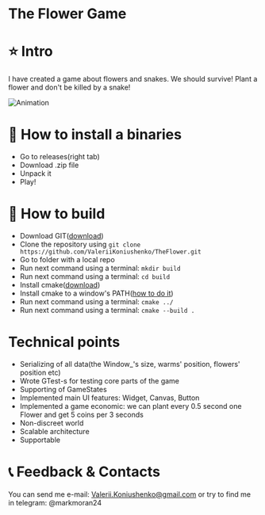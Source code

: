 # The Flower Game

# ⭐ Intro
I have created a game about flowers and snakes. We should survive! Plant a flower and don't be killed by a snake!

![Animation](https://github.com/ValeriiKoniushenko/TheFlower/assets/99877553/23269175-c4bc-4f36-a610-ad1ff59b16af)

# 🔧 How to install a binaries
- Go to releases(right tab)
- Download .zip file
- Unpack it
- Play!

# 🔧 How to build
- Download GIT([download](https://git-scm.com/downloads))
- Clone the repository using ```git clone https://github.com/ValeriiKoniushenko/TheFlower.git```
- Go to folder with a local repo
- Run next command using a terminal: ```mkdir build```
- Run next command using a terminal: ```cd build```
- Install cmake([download](https://cmake.org/download/))
- Install cmake to a window's PATH([how to do it](https://www.architectryan.com/2018/03/17/add-to-the-path-on-windows-10/))
- Run next command using a terminal: ```cmake ../```
- Run next command using a terminal: ```cmake --build .```

# Technical points
- Serializing of all data(the Window_'s size, warms' position, flowers' position etc)
- Wrote GTest-s for testing core parts of the game
- Supporting of GameStates
- Implemented main UI features: Widget, Canvas, Button
- Implemented a game economic: we can plant every 0.5 second one Flower and get 5 coins per 3 seconds
- Non-discreet world
- Scalable architecture
- Supportable

# 📞 Feedback & Contacts
You can send me e-mail: Valerii.Koniushenko@gmail.com or try to find me in telegram: @markmoran24